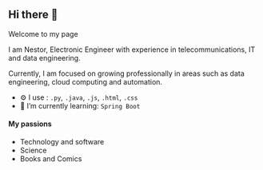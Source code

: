 ## Hi there 👋
Welcome to my page

I am Nestor, Electronic Engineer with experience in telecommunications, IT and data engineering.

Currently, I am focused on growing professionally in areas such as data engineering, cloud computing and automation.

- ⚙️ I use : `.py`, `.java`, `.js`, `.html`, `.css`
- 🌱 I’m currently learning: `Spring Boot`

#### My passions

* Technology and software
* Science 
* Books and Comics
    

<!--
**nestorcal/nestorcal** is a ✨ _special_ ✨ repository because its `README.md` (this file) appears on your GitHub profile.

Here are some ideas to get you started:

- 🔭 I’m currently working on ...
- 🌱 I’m currently learning ...
- 👯 I’m looking to collaborate on ...
- 🤔 I’m looking for help with ...
- 💬 Ask me about ...
- 📫 How to reach me: ...
- 😄 Pronouns: ...
- ⚡ Fun fact: ...
-->
